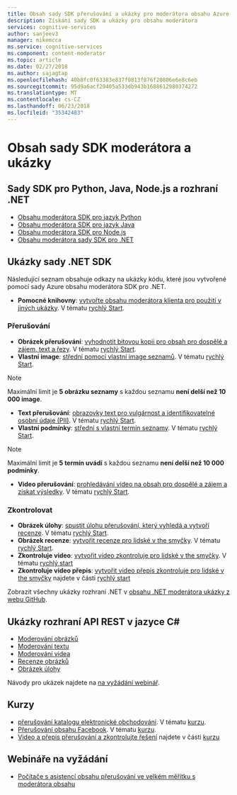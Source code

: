 ```yaml
---
title: Obsah sady SDK přerušování a ukázky pro moderátora obsahu Azure | Microsoft Docs
description: Získání sady SDK a ukázky pro obsahu moderátora
services: cognitive-services
author: sanjeev3
manager: mikemcca
ms.service: cognitive-services
ms.component: content-moderator
ms.topic: article
ms.date: 02/27/2018
ms.author: sajagtap
ms.openlocfilehash: 40b8fc0f63383e837f0813f876f20806e6e8c6eb
ms.sourcegitcommit: 95d9a6acf29405a533db943b1688612980374272
ms.translationtype: MT
ms.contentlocale: cs-CZ
ms.lasthandoff: 06/23/2018
ms.locfileid: "35342483"
---
```

# <a name="content-moderator-sdks-and-samples"></a>Obsah sady SDK moderátora a ukázky

## <a name="sdks-for-python-java-nodejs-and-net"></a>Sady SDK pro Python, Java, Node.js a rozhraní .NET

- [Obsahu moderátora SDK pro jazyk Python](https://pypi.python.org/pypi/azure-cognitiveservices-vision-contentmoderator)
- [Obsahu moderátora SDK pro jazyk Java](https://search.maven.org/#search%7Cga%7C1%7Ca%3A%22azure-cognitiveservices-contentmoderator%22)
- [Obsahu moderátora SDK pro Node.js](https://www.npmjs.com/package/azure-cognitiveservices-contentmoderator)
- [Obsahu moderátora sady SDK pro .NET](https://www.nuget.org/packages/Microsoft.Azure.CognitiveServices.ContentModerator/)

## <a name="net-sdk-samples"></a>Ukázky sady .NET SDK

Následující seznam obsahuje odkazy na ukázky kódu, které jsou vytvořené pomocí sady Azure obsahu moderátora SDK pro .NET.

- **Pomocné knihovny**: [vytvořte obsahu moderátora klienta pro použití v jiných ukázky](https://github.com/Azure-Samples/cognitive-services-dotnet-sdk-samples/blob/master/ContentModerator/ModeratorHelper/Clients.cs). V tématu [rychlý Start](content-moderator-helper-quickstart-dotnet.md).

### <a name="moderation"></a>Přerušování 
- **Obrázek přerušování**: [vyhodnotit bitovou kopii pro obsah pro dospělé a zájem, text a řezy](https://github.com/Azure-Samples/cognitive-services-dotnet-sdk-samples/blob/master/ContentModerator/ImageModeration/Program.cs). V tématu [rychlý Start](image-moderation-quickstart-dotnet.md).
- **Vlastní image**: [střední pomocí vlastní image seznamů](https://github.com/Azure-Samples/cognitive-services-dotnet-sdk-samples/blob/master/ContentModerator/ImageListManagement/Program.cs). V tématu [rychlý Start](image-lists-quickstart-dotnet.md).

> [!NOTE]
> Maximální limit je **5 obrázku seznamy** s každou seznamu **není delší než 10 000 image**.
>

- **Text přerušování**: [obrazovky text pro vulgárnost a identifikovatelné osobní údaje (PII)](https://github.com/Azure-Samples/cognitive-services-dotnet-sdk-samples/blob/master/ContentModerator/TextModeration/Program.cs). V tématu [rychlý Start](text-moderation-quickstart-dotnet.md).
- **Vlastní podmínky**: [střední s vlastní termín seznamy](https://github.com/Azure-Samples/cognitive-services-dotnet-sdk-samples/blob/master/ContentModerator/TermListManagement/Program.cs). V tématu [rychlý Start](term-lists-quickstart-dotnet.md).

> [!NOTE]
> Maximální limit je **5 termín uvádí** s každou seznamu **není delší než 10 000 podmínky**.
>

- **Video přerušování**: [prohledávání video na obsah pro dospělé a zájem a získat výsledky](https://github.com/Azure-Samples/cognitive-services-dotnet-sdk-samples/blob/master/ContentModerator/VideoModeration/Program.cs). V tématu [rychlý Start](video-moderation-api.md).

### <a name="review"></a>Zkontrolovat
- **Obrázek úlohy**: [spustit úlohu přerušování, který vyhledá a vytvoří recenze](https://github.com/Azure-Samples/cognitive-services-dotnet-sdk-samples/blob/master/ContentModerator/ImageJobs/Program.cs). V tématu [rychlý Start](moderation-jobs-quickstart-dotnet.md).
- **Obrázek recenze**: [vytvořit recenze pro lidské v the smyčky](https://github.com/Azure-Samples/cognitive-services-dotnet-sdk-samples/blob/master/ContentModerator/ImageReviews/Program.cs). V tématu [rychlý Start](moderation-reviews-quickstart-dotnet.md).
- **Zkontroluje video**: [vytvořit video zkontroluje pro lidské v the smyčky](https://github.com/Azure-Samples/cognitive-services-dotnet-sdk-samples/blob/master/ContentModerator/VideoReviews/Program.cs). V tématu [rychlý start](video-reviews-quickstart-dotnet.md)
- **Zkontroluje video přepis**: [vytvořit video přepis zkontroluje pro lidské v the smyčky](https://github.com/Azure-Samples/cognitive-services-dotnet-sdk-samples/blob/master/ContentModerator/VideoTranscriptReviews/Program.cs) najdete v části [rychlý start](video-reviews-quickstart-dotnet.md)

Zobrazit všechny ukázky rozhraní .NET v [obsahu .NET moderátora ukázky z webu GitHub](https://github.com/Azure-Samples/cognitive-services-dotnet-sdk-samples/tree/master/ContentModerator).

## <a name="rest-api-samples-in-c"></a>Ukázky rozhraní API REST v jazyce C#

- [Moderování obrázků](https://github.com/MicrosoftContentModerator/ContentModerator-API-Samples/tree/master/ImageModeration)
- [Moderování textu](https://github.com/MicrosoftContentModerator/ContentModerator-API-Samples/tree/master/TextModeration)
- [Moderování videa](https://github.com/MicrosoftContentModerator/ContentModerator-API-Samples/tree/master/VideoModeration)
- [Recenze obrázků](https://github.com/MicrosoftContentModerator/ContentModerator-API-Samples/tree/master/ImageReviews)
- [Obrázek úlohy](https://github.com/MicrosoftContentModerator/ContentModerator-API-Samples/tree/master/ImageJob)

Návody pro ukázek najdete na [na vyžádání webinář](https://info.microsoft.com/cognitive-services-content-moderator-ondemand.html).

## <a name="tutorials"></a>Kurzy
- [přerušování katalogu elektronické obchodování](https://github.com/MicrosoftContentModerator/samples-eCommerceCatalogModeration). V tématu [kurzu](ecommerce-retail-catalog-moderation.md).
- [Přerušování obsahu Facebook](https://github.com/MicrosoftContentModerator/samples-fbPageModeration). V tématu [kurzu](facebook-post-moderation.md).
- [Video a přepis přerušování a zkontrolujte řešení](https://github.com/MicrosoftContentModerator/VideoReviewConsoleApp) najdete v části [kurzu](video-transcript-moderation-review-tutorial-dotnet.md)

## <a name="on-demand-webinars"></a>Webináře na vyžádání
- [Počítače s asistencí obsahu přerušování ve velkém měřítku s moderátora obsahu](https://info.microsoft.com/cognitive-services-content-moderator-ondemand.html)
